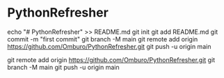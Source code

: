 # PythonRefresher
echo "# PythonRefresher" >> README.md
git init
git add README.md
git commit -m "first commit"
git branch -M main
git remote add origin https://github.com/Omburo/PythonRefresher.git
git push -u origin main

git remote add origin https://github.com/Omburo/PythonRefresher.git
git branch -M main
git push -u origin main
